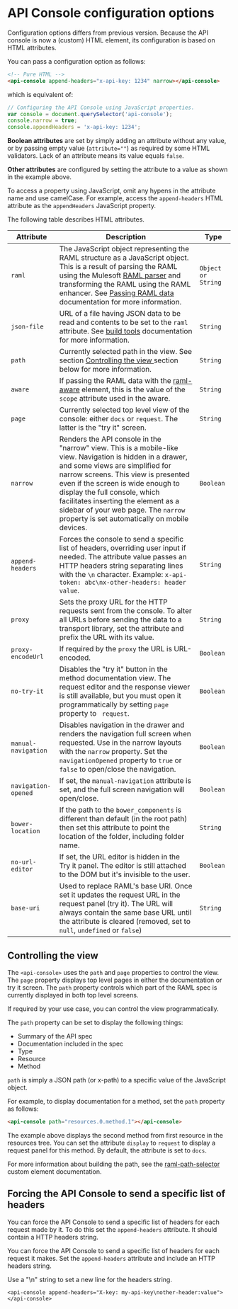 # API Console configuration options

Configuration options differs from previous version. Because the API console is now a (custom) HTML element, its configuration is based on HTML attributes.

You can pass a configuration option as follows:

```html
<!-- Pure HTML -->
<api-console append-headers="x-api-key: 1234" narrow></api-console>
```

which is equivalent of:

```javascript
// Configuring the API Console using JavaScript properties.
var console = document.querySelector('api-console');
console.narrow = true;
console.appendHeaders = 'x-api-key: 1234';
```

**Boolean attributes** are set by simply adding an attribute without any value, or by passing empty value (`attribute=""`) as required by some HTML validators. Lack of an attribute means its value equals `false`.

**Other attributes** are configured by setting the attribute to a value as shown in the example above.

To access a property using JavaScript, omit any hypens in the attribute name and use camelCase. For example, access the `append-headers` HTML attribute as the `appendHeaders` JavaScript property.

The following table describes HTML attributes.

| Attribute | Description | Type |
| --- | --- | ---|
| `raml` | The JavaScript object representing the RAML structure as a JavaScript object. This is a result of parsing the RAML using the Mulesoft [RAML parser] and transforming the RAML using the RAML enhancer. See [Passing RAML data](passing-raml-data.md) documentation for more information. | `Object or String` |
| `json-file` | URL of a file having JSON data to be read and contents to be set to the `raml` attribute. See [build tools](build-tools.md) documentation for more information. | `String` |
| `path` | Currently selected path in the view. See section [Controlling the view ](#controlling-the-view) section below for more information. | `String` |
| `aware` | If passing the RAML data with the [raml-aware] element, this is the value of the `scope` attribute used in the aware. | `String` |
| `page` | Currently selected top level view of the console: either `docs` or `request`. The latter is the "try it" screen. | `String` |
| `narrow` | Renders the API console in the "narrow" view. This is a mobile-like view. Navigation is hidden in a drawer, and some views are simplified for narrow screens. This view is presented even if the screen is wide enough to display the full console, which facilitates inserting the element as a sidebar of your web page. The `narrow` property is set automatically on mobile devices. | `Boolean` |
| `append-headers` | Forces the console to send a specific list of headers, overriding user input if needed. The attribute value passes an HTTP headers string separating lines with the `\n` character. Example: `x-api-token: abc\nx-other-headers: header value`. | `String` |
| `proxy` | Sets the proxy URL for the HTTP requests sent from the console. To alter all URLs before sending the data to a transport library, set the attribute and prefix the URL with its value. | `String`
| `proxy-encodeUrl` | If required by the `proxy` the URL is URL-encoded. | `Boolean` |
| `no-try-it` | Disables the "try it" button in the method documentation view. The request editor and the response viewer is still available, but you must open it programmatically by setting `page` property to ` request`. | `Boolean` |  
| `manual-navigation` | Disables navigation in the drawer and renders the navigation full screen when requested. Use in the narrow layouts with the `narrow` property. Set the `navigationOpened` property to `true` or `false` to open/close the navigation. | `Boolean` |
| `navigation-opened` | If set, the `manual-navigation` attribute is set, and the full screen navigation will open/close. | `Boolean` |
| `bower-location` | If the path to the `bower_components` is different than default (in the root path) then set this attribute to point the location of the folder, including folder name. | `String` |
| `no-url-editor` | If set, the URL editor is hidden in the Try it panel. The editor is still attached to the DOM but it's invisible to the user. | `Boolean` |
| `base-uri` | Used to replace RAML's base URI. Once set it updates the request URL in the request panel (try it). The URL will always contain the same base URL until the attribute is cleared (removed, set to `null`, `undefined` or `false`) | `String`


## Controlling the view

The `<api-console>` uses the `path` and `page` properties to control the view.
The `page` property displays top level pages in either the documentation or try it screen. The `path` property controls which part of the RAML spec is currently displayed in both top level screens.

If required by your use case, you can control the view programmatically.

The `path` property can be set to display the following things:
- Summary of the API spec
- Documentation included in the spec
- Type
- Resource
- Method

`path` is simply a JSON path (or x-path) to a specific value of the JavaScript object.

For example, to display documentation for a method, set the `path` property as follows:

```html
<api-console path="resources.0.method.1"></api-console>
```

The example above displays the second method from first resource in the resources tree. You can set the attribute `display` to `request` to display a request panel for this method. By default, the attribute is set to `docs`.

For more information about building the path, see the [raml-path-selector] custom element documentation.

## Forcing the API Console to send a specific list of headers

You can force the API Console to send a specific list of headers for each request made by it. To do this set the `append-headers` attribute. It should contain a HTTP headers string.

You can force the API Console to send a specific list of headers for each request it makes. Set the `append-headers` attribute and include an HTTP headers string.

Use a "\n" string to set a new line for the headers string.

```
<api-console append-headers="X-key: my-api-key\nother-header:value"></api-console>
```

[raml-aware]: https://elements.advancedrestclient.com/elements/raml-aware
[RAML parser]: https://github.com/raml-org/raml-js-parser-2
[raml-path-selector]: https://elements.advancedrestclient.com/elements/raml-path-selector
